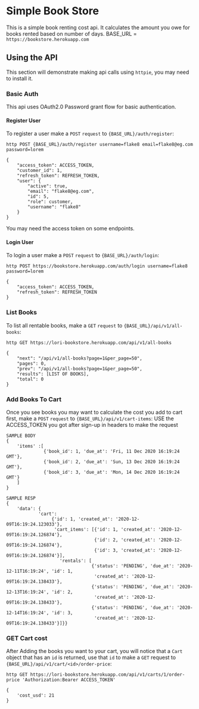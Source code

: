 # Simple Book Store

This is a simple book renting cost api. It calculates the amount you owe for books rented based on number of days.
BASE_URL = `https://bookstore.herokuapp.com`

## Using the API

This section will demonstrate making api calls using `httpie`, you may need to install it.

### Basic Auth

This api uses OAuth2.0 Password grant flow for basic authentication.

#### Register User

To register a user make a `POST` `request` to `{BASE_URL}/auth/register`:

```
http POST {BASE_URL}/auth/register username=flake8 email=flake8@eg.com password=lorem

{
    "access_token": ACCESS_TOKEN,
    "customer_id": 1,
    "refresh_token": REFRESH_TOKEN,
    "user": {
        "active": true,
        "email": "flake8@eg.com",
        "id": 5,
        "role": customer,
        "username": "flake8"
    }
}
```
You may need the access token on some endpoints.

#### Login User
To login a user make a `POST` `request` to `{BASE_URL}/auth/login`:

```
http POST https://bookstore.herokuapp.com/auth/login username=flake8 password=lorem

{
    "access_token": ACCESS_TOKEN,
    "refresh_token": REFRESH_TOKEN
}

```


### List Books
To list all rentable books, make a `GET` `request` to `{BASE_URL}/api/v1/all-books`:

```
http GET https://lori-bookstore.herokuapp.com/api/v1/all-books

{
    "next": "/api/v1/all-books?page=1&per_page=50",
    "pages": 0,
    "prev": "/api/v1/all-books?page=1&per_page=50",
    "results": [LIST OF BOOKS],
    "total": 0
}
```


### Add Books To Cart
Once you see books you may want to calculate the cost you add to cart first, make a `POST` `request` to 
`{BASE_URL}/api/v1/cart-items`: USE the ACCESS_TOKEN you got after sign-up in headers to make the request

```
SAMPLE BODY
{
    'items' :[
              {'book_id': 1, 'due_at': 'Fri, 11 Dec 2020 16:19:24 GMT'}, 
              {'book_id': 2, 'due_at': 'Sun, 13 Dec 2020 16:19:24 GMT'},
              {'book_id': 3, 'due_at': 'Mon, 14 Dec 2020 16:19:24 GMT'}
    ]
}

SAMPLE RESP
{
    'data': {
            'cart': 
                 {'id': 1, 'created_at': '2020-12-09T16:19:24.123033'},
                  'cart_items': [{'id': 1, 'created_at': '2020-12-09T16:19:24.126874'},
                                 {'id': 2, 'created_at': '2020-12-09T16:19:24.126874'},
                                 {'id': 3, 'created_at': '2020-12-09T16:19:24.126874'}],
                    'rentals': [
                                {'status': 'PENDING', 'due_at': '2020-12-11T16:19:24', 'id': 1, 
                                 'created_at': '2020-12-09T16:19:24.138433'}, 
                                {'status': 'PENDING', 'due_at': '2020-12-13T16:19:24', 'id': 2,
                                 'created_at': '2020-12-09T16:19:24.138433'},
                                {'status': 'PENDING', 'due_at': '2020-12-14T16:19:24', 'id': 3,
                                 'created_at': '2020-12-09T16:19:24.138433'}]}}
```

### GET Cart cost
After Adding the books you want to your cart, you will notice that a `Cart` object that has an `id` is returned, 
use that  `id` to make a `GET` request to `{BASE_URL}/api/v1/cart/<id>/order-price`:

```
http GET https://lori-bookstore.herokuapp.com/api/v1/carts/1/order-price 'Authorization:Bearer ACCESS_TOKEN'

{
    'cost_usd': 21
}
```


